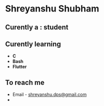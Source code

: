# Shreyanshu Shubham
## Curently a : **student**
## Curently learning 
  * **C**
  * **Bash**
  * **Flutter**
## To reach me
  * Email - shreyanshu.dps@gmail.com
  * 
<!--
**arcadesArena/arcadesArena** is a ✨ _special_ ✨ repository because its `README.md` (this file) appears on your GitHub profile.

Here are some ideas to get you started:

- 🔭 I’m currently working on ...
- 🌱 I’m currently learning ...
- 👯 I’m looking to collaborate on ...
- 🤔 I’m looking for help with ...
- 💬 Ask me about ...
- 📫 How to reach me: ...
- 😄 Pronouns: ...
- ⚡ Fun fact: ...
-->
